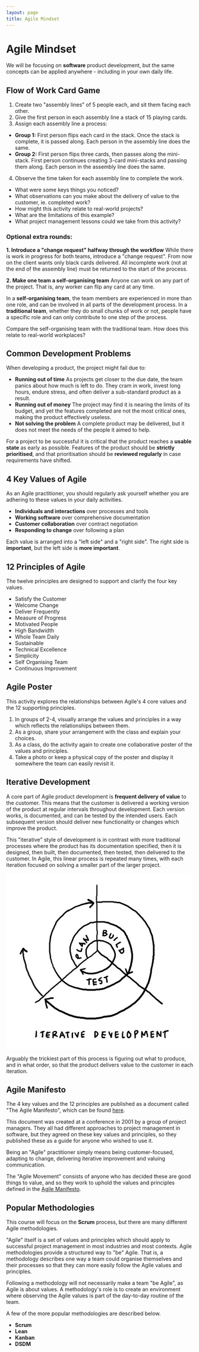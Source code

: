 ```yaml
---
layout: page
title: Agile Mindset
---
```


# Agile Mindset


We will be focusing on **software** product development, but the same concepts can be applied anywhere - including in your own daily life.


## Flow of Work Card Game

1. Create two "assembly lines" of 5 people each, and sit them facing each other.
2. Give the first person in each assembly line a stack of 15 playing cards.
3. Assign each assembly line a process:
  - **Group 1:** First person flips each card in the stack. Once the stack is complete, it is passed along. Each person in the assembly line does the same.
  - **Group 2:** First person flips three cards, then passes along the mini-stack. First person continues creating 3-card mini-stacks and passing them along. Each person in the assembly line does the same.
4. Observe the time taken for each assembly line to complete the work.

- What were some keys things you noticed?
- What observations can you make about the delivery of value to the customer, ie. completed work?
- How might this activity relate to real-world projects?
- What are the limitations of this example?
- What project management lessons could we take from this activity?

### Optional extra rounds:

**1. Introduce a "change request" halfway through the workflow** 
  While there is work in progress for both teams, introduce a "change request". From now on the client wants only black cards delivered. All incomplete work (not at the end of the assembly line) must be returned to the start of the process.

**2. Make one team a self-organising team**
  Anyone can work on any part of the project. That is, any worker can flip any card at any time. 
  
  In a **self-organising team**, the team members are experienced in more than one role, and can be involved in all parts of the development process.
  In a **traditional team**, whether they do small chunks of work or not, people have a specific role and can only contribute to one step of the process.
  
  Compare the self-organising team with the traditional team. How does this relate to real-world workplaces?




## Common Development Problems

When developing a product, the project might fail due to:

- **Running out of time**
  As projects get closer to the due date, the team panics about how much is left to do. They cram in work, invest long hours, endure stress, and often deliver a sub-standard product as a result.
- **Running out of money**
  The project may find it is nearing the limits of its budget, and yet the features completed are not the most critical ones, making the product effectively useless.
- **Not solving the problem**
  A complete product may be delivered, but it does not meet the needs of the people it aimed to help.

For a project to be successful it is critical that the product reaches a **usable state** as early as possible. Features of the product should be **strictly prioritised**, and that prioritisation should be **reviewed regularly** in case requirements have shifted.





## 4 Key Values of Agile

As an Agile practitioner, you should regularly ask yourself whether you are adhering to these values in your daily activities.

- **Individuals and interactions** over processes and tools
- **Working software** over comprehensive documentation
- **Customer collaboration** over contract negotiation
- **Responding to change** over following a plan

Each value is arranged into a "left side" and a "right side". The right side is **important**, but the left side is **more important**.




## 12 Principles of Agile

The twelve principles are designed to support and clarify the four key values.

- Satisfy the Customer
- Welcome Change
- Deliver Frequently
- Measure of Progress
- Motivated People
- High Bandwidth
- Whole Team Daily
- Sustainable
- Technical Excellence
- Simplicity
- Self Organising Team
- Continuous Improvement





## Agile Poster

This activity explores the relationships between Agile's 4 core values and the 12 supporting principles.

1. In groups of 2-4, visually arrange the values and principles in a way which reflects the relationships between them.
2. As a group, share your arrangement with the class and explain your choices.
3. As a class, do the activity again to create one collaborative poster of the values and principles.
4. Take a photo or keep a physical copy of the poster and display it somewhere the team can easily revisit it.




## Iterative Development

A core part of Agile product development is **frequent delivery of value** to the customer. This means that the customer is delivered a working version of the product at regular intervals throughout development. Each version works, is documented, and can be tested by the intended users. Each subsequent version should deliver new functionality or changes which improve the product.

This "iterative" style of development is in contrast with more traditional processes where the product has its documentation specified, then it is designed, then built, then documented, then tested, then delivered to the customer. In Agile, this linear process is repeated many times, with each iteration focused on solving a smaller part of the larger project.

![Agile Development Spiral](images/agile-development_cc-by-nd_dave-gray.jpg)

Arguably the trickiest part of this process is figuring out what to produce, and in what order, so that the product delivers value to the customer in each iteration.






## Agile Manifesto

The 4 key values and the 12 principles are published as a document called "The Agile Manifesto", which can be found [here](http://agilemanifesto.org/). 

This document was created at a conference in 2001 by a group of project managers. They all had different approaches to project management in software, but they agreed on these key values and principles, so they published these as a guide for anyone who wished to use it.

Being an "Agile" practitioner simply means being customer-focused, adapting to change, delivering iterative improvement and valuing communication.

The "Agile Movement" consists of anyone who has decided these are good things to value, and so they work to uphold the values and principles defined in the [Agile Manifesto](http://agilemanifesto.org/). 





## Popular Methodologies

This course will focus on the **Scrum** process, but there are many different Agile methodologies. 

"Agile" itself is a set of values and principles which should apply to successful project management in most industries and most contexts. Agile methodologies provide a structured way to "be" Agile. That is, a methodology describes one way a team could organise themselves and their processes so that they can more easily follow the Agile values and principles.

Following a methodology will not necessarily make a team "be Agile", as Agile is about values. A methodology's role is to create an environment where observing the Agile values is part of the day-to-day routine of the team.

A few of the more popular methodologies are described below.

- **Scrum**
- **Lean**
- **Kanban**
- **DSDM**





